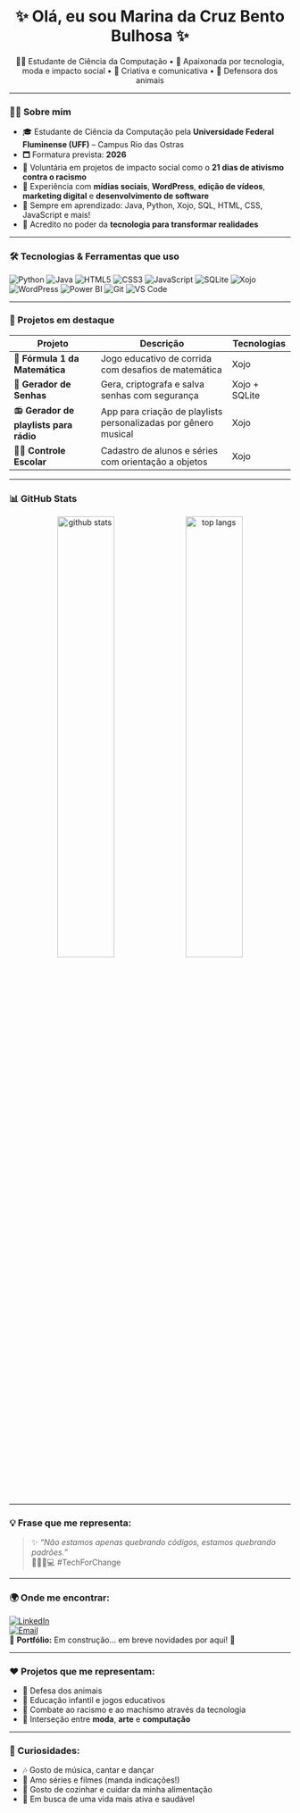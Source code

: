 <!-- Banner ou GIF animado opcional (adicione uma imagem sua ou tema empoderado com tech!) -->
<!-- ![Banner](https://your-image-url.com/banner.gif) -->

<h1 align="center">✨ Olá, eu sou Marina da Cruz Bento Bulhosa ✨</h1>

<p align="center">
👩‍💻 Estudante de Ciência da Computação • 💜 Apaixonada por tecnologia, moda e impacto social • 🎤 Criativa e comunicativa • 🐾 Defensora dos animais
</p>

---

### 👩‍💻 Sobre mim

- 🎓 Estudante de Ciência da Computação pela **Universidade Federal Fluminense (UFF)** – Campus Rio das Ostras  
- 🗖️ Formatura prevista: **2026**
- 🤝 Voluntária em projetos de impacto social como o **21 dias de ativismo contra o racismo**
- 🧩 Experiência com **mídias sociais**, **WordPress**, **edição de vídeos**, **marketing digital** e **desenvolvimento de software**
- 🧠 Sempre em aprendizado: Java, Python, Xojo, SQL, HTML, CSS, JavaScript e mais!
- 💜 Acredito no poder da **tecnologia para transformar realidades**

---

### 🛠️ Tecnologias & Ferramentas que uso

![Python](https://img.shields.io/badge/-Python-000?style=flat&logo=python)
![Java](https://img.shields.io/badge/-Java-000?style=flat&logo=java)
![HTML5](https://img.shields.io/badge/-HTML5-000?style=flat&logo=html5)
![CSS3](https://img.shields.io/badge/-CSS3-000?style=flat&logo=css3)
![JavaScript](https://img.shields.io/badge/-JavaScript-000?style=flat&logo=javascript)
![SQLite](https://img.shields.io/badge/-SQLite-000?style=flat&logo=sqlite)
![Xojo](https://img.shields.io/badge/-Xojo-000?style=flat&logo=xojo)
![WordPress](https://img.shields.io/badge/-WordPress-000?style=flat&logo=wordpress)
![Power BI](https://img.shields.io/badge/-PowerBI-000?style=flat&logo=powerbi)
![Git](https://img.shields.io/badge/-Git-000?style=flat&logo=git)
![VS Code](https://img.shields.io/badge/-VSCode-000?style=flat&logo=visualstudiocode)

---

### 💼 Projetos em destaque

| Projeto | Descrição | Tecnologias |
|--------|-----------|-------------|
| 🧠 **Fórmula 1 da Matemática** | Jogo educativo de corrida com desafios de matemática | Xojo |
| 🔐 **Gerador de Senhas** | Gera, criptografa e salva senhas com segurança | Xojo + SQLite |
| 📻 **Gerador de playlists para rádio** | App para criação de playlists personalizadas por gênero musical | Xojo |
| 👩‍🏫 **Controle Escolar** | Cadastro de alunos e séries com orientação a objetos | Xojo |

---

### 📊 GitHub Stats

<p align="center">
  <img src="https://github-readme-stats.vercel.app/api?username=SeuUsuarioAqui&show_icons=true&theme=radical" alt="github stats" width="45%" />
  <img src="https://github-readme-stats.vercel.app/api/top-langs/?username=SeuUsuarioAqui&layout=compact&theme=radical" alt="top langs" width="45%" />
</p>

---

### 💡 Frase que me representa:

> ✨ *“Não estamos apenas quebrando códigos, estamos quebrando padrões.”*  
> ✊🏼🌈💻 #TechForChange

---

### 🌍 Onde me encontrar:

[![LinkedIn](https://img.shields.io/badge/-LinkedIn-blue?style=flat&logo=linkedin&logoColor=white)](www.linkedin.com/in/marina-da-cruz-bento-bulhosa-640a4a246)  
[![Email](https://img.shields.io/badge/-Email-red?style=flat&logo=gmail&logoColor=white)](mailto:marinabulhosa@gmail.com)  
📂 **Portfólio:** Em construção... em breve novidades por aqui! 🚧

---

### ❤️ Projetos que me representam:

- 🐾 Defesa dos animais
- 👧 Educação infantil e jogos educativos
- 💬 Combate ao racismo e ao machismo através da tecnologia
- 🎨 Interseção entre **moda**, **arte** e **computação**

---

### 💬 Curiosidades:

- 🎶 Gosto de música, cantar e dançar
- 🎥 Amo séries e filmes (manda indicações!)
- 🍝 Gosto de cozinhar e cuidar da minha alimentação
- 💪 Em busca de uma vida mais ativa e saudável
